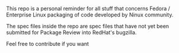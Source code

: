 This repo is a personal reminder for all stuff that
concerns Fedora / Enterprise Linux packaging of code
developed by Ninux community.

The spec files inside the repo are spec files that
have not yet been submitted for Package Review into
RedHat's bugzilla.

Feel free to contribute if you want
